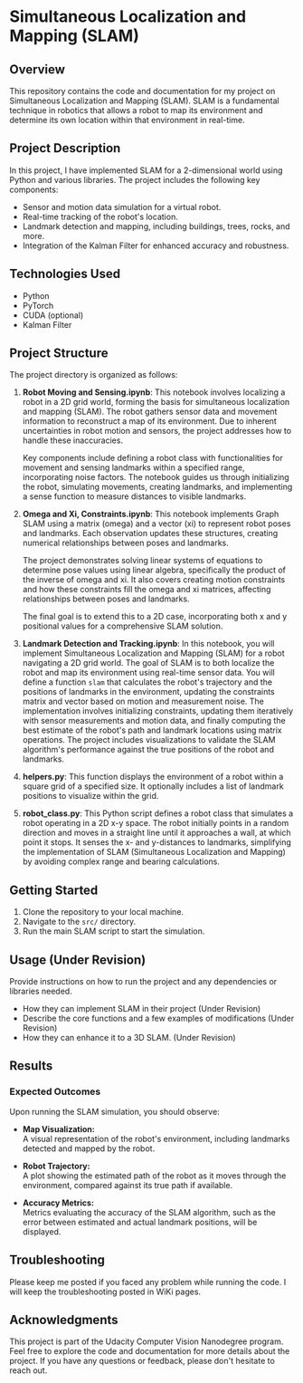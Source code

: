 # Simultaneous Localization and Mapping (SLAM)

## Overview
This repository contains the code and documentation for my project on Simultaneous Localization and Mapping (SLAM). SLAM is a fundamental technique in robotics that allows a robot to map its environment and determine its own location within that environment in real-time.

## Project Description
In this project, I have implemented SLAM for a 2-dimensional world using Python and various libraries. The project includes the following key components:
- Sensor and motion data simulation for a virtual robot.
- Real-time tracking of the robot's location.
- Landmark detection and mapping, including buildings, trees, rocks, and more.
- Integration of the Kalman Filter for enhanced accuracy and robustness.

## Technologies Used
- Python
- PyTorch
- CUDA (optional)
- Kalman Filter

## Project Structure

The project directory is organized as follows:

1. **Robot Moving and Sensing.ipynb**: This notebook involves localizing a robot in a 2D grid world, forming the basis for simultaneous localization and mapping (SLAM). The robot gathers sensor data and movement information to reconstruct a map of its environment. Due to inherent uncertainties in robot motion and sensors, the project addresses how to handle these inaccuracies.

    Key components include defining a robot class with functionalities for movement and sensing landmarks within a specified range, incorporating noise factors. The notebook guides us through initializing the robot, simulating movements, creating landmarks, and implementing a sense function to measure distances to visible landmarks.

2. **Omega and Xi, Constraints.ipynb**: This notebook implements Graph SLAM using a matrix (omega) and a vector (xi) to represent robot poses and landmarks. Each observation updates these structures, creating numerical relationships between poses and landmarks.

    The project demonstrates solving linear systems of equations to determine pose values using linear algebra, specifically the product of the inverse of omega and xi. It also covers creating motion constraints and how these constraints fill the omega and xi matrices, affecting relationships between poses and landmarks.

    The final goal is to extend this to a 2D case, incorporating both x and y positional values for a comprehensive SLAM solution.

3. **Landmark Detection and Tracking.ipynb**: In this notebook, you will implement Simultaneous Localization and Mapping (SLAM) for a robot navigating a 2D grid world. The goal of SLAM is to both localize the robot and map its environment using real-time sensor data. You will define a function `slam` that calculates the robot's trajectory and the positions of landmarks in the environment, updating the constraints matrix and vector based on motion and measurement noise. The implementation involves initializing constraints, updating them iteratively with sensor measurements and motion data, and finally computing the best estimate of the robot's path and landmark locations using matrix operations. The project includes visualizations to validate the SLAM algorithm's performance against the true positions of the robot and landmarks.
4. **helpers.py**: This function displays the environment of a robot within a square grid of a specified size. It optionally includes a list of landmark positions to visualize within the grid.
5. **robot_class.py**: This Python script defines a robot class that simulates a robot operating in a 2D x-y space. The robot initially points in a random direction and moves in a straight line until it approaches a wall, at which point it stops. It senses the x- and y-distances to landmarks, simplifying the implementation of SLAM (Simultaneous Localization and Mapping) by avoiding complex range and bearing calculations.

## Getting Started
1. Clone the repository to your local machine.
2. Navigate to the `src/` directory.
3. Run the main SLAM script to start the simulation.

## Usage (Under Revision)
Provide instructions on how to run the project and any dependencies or libraries needed.
-  How they can implement SLAM in their project (Under Revision)
-  Describe the core functions and a few examples of modifications (Under Revision)
-  How they can enhance it to a 3D SLAM. (Under Revision)

## Results

### Expected Outcomes

Upon running the SLAM simulation, you should observe:

- **Map Visualization:**  
  A visual representation of the robot's environment, including landmarks detected and mapped by the robot.

- **Robot Trajectory:**  
  A plot showing the estimated path of the robot as it moves through the environment, compared against its true path if available.

- **Accuracy Metrics:**  
  Metrics evaluating the accuracy of the SLAM algorithm, such as the error between estimated and actual landmark positions, will be displayed.

## Troubleshooting
Please keep me posted if you faced any problem while running the code. I will keep the troubleshooting posted in WiKi pages. 

## Acknowledgments
This project is part of the Udacity Computer Vision Nanodegree program.
Feel free to explore the code and documentation for more details about the project. If you have any questions or feedback, please don't hesitate to reach out.

